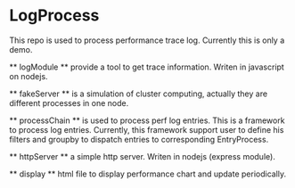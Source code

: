 # LogProcess

This repo is used to process performance trace log.
Currently this is only a demo.

** logModule ** provide a tool to get trace information. Writen in javascript on nodejs.

** fakeServer ** is a simulation of cluster computing, actually they are different processes in one node.

** processChain ** is used to process perf log entries. This is a framework to process log entries. Currently, this framework support user to define his filters and groupby to dispatch entries to corresponding EntryProcess.

** httpServer ** a simple http server. Writen in nodejs (express module).

** display ** html file to  display performance chart and update periodically.
